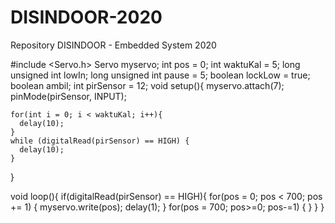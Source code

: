 # DISINDOOR-2020
Repository DISINDOOR - Embedded System 2020


#include <Servo.h>
Servo myservo;
int pos = 0;
int waktuKal = 5;
long unsigned int lowIn;
long unsigned int pause = 5;
boolean lockLow = true;
boolean ambil;
int pirSensor = 12;
void setup(){
  myservo.attach(7);
  pinMode(pirSensor, INPUT);

    for(int i = 0; i < waktuKal; i++){
      delay(10);
    }
    while (digitalRead(pirSensor) == HIGH) {
      delay(10);
    }
  }

void loop(){
  if(digitalRead(pirSensor) == HIGH){
    for(pos = 0; pos < 700; pos += 1)
    {
      myservo.write(pos);
      delay(1);
    }
    for(pos = 700; pos>=0; pos-=1)
    {
    }
  }
}

